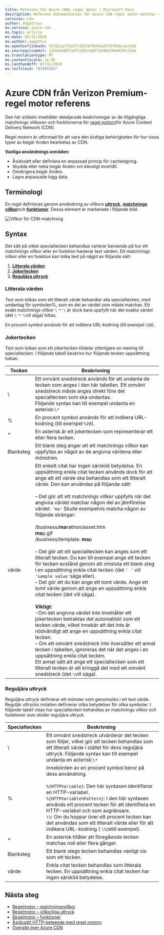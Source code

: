 ```yaml
---
title: Referens för Azure CDNs regel motor | Microsoft Docs
description: Referens dokumentation för Azure CDN regel motor matchar villkor och funktioner.
services: cdn
author: mdgattuso
ms.service: azure-cdn
ms.topic: article
ms.date: 05/31/2019
ms.author: magattus
ms.openlocfilehash: 5fc611af75a7f733576f9343a4375fb56cacc030
ms.sourcegitcommit: 13d5eb9657adf1c69cc8df12486470e66361224e
ms.translationtype: MT
ms.contentlocale: sv-SE
ms.lasthandoff: 07/31/2019
ms.locfileid: "67593153"
---
```

# <a name="azure-cdn-from-verizon-premium-rules-engine-reference"></a>Azure CDN från Verizon Premium-regel motor referens

Den här artikeln innehåller detaljerade beskrivningar av de tillgängliga matchnings villkoren och funktionerna för [regel motorn](cdn-verizon-premium-rules-engine.md)för Azure Content Delivery Network (CDN).

Regel motorn är utformad för att vara den slutliga behörigheten för hur vissa typer av begär Anden bearbetas av CDN.

**Vanliga användnings områden**:

- Åsidosätt eller definiera en anpassad princip för cachelagring.
- Skydda eller neka begär Anden om känsligt innehåll.
- Omdirigera begär Anden.
- Lagra anpassade logg data.

## <a name="terminology"></a>Terminologi

En regel definieras genom användning av villkors [**uttryck**](cdn-verizon-premium-rules-engine-reference-conditional-expressions.md), [**matchnings villkor**](cdn-verizon-premium-rules-engine-reference-match-conditions.md)och [**funktioner**](cdn-verizon-premium-rules-engine-reference-features.md). Dessa element är markerade i följande bild:

 ![Villkor för CDN-matchning](./media/cdn-rules-engine-reference/cdn-rules-engine-terminology.png)

## <a name="syntax"></a>Syntax

Det sätt på vilket specialtecken behandlas varierar beroende på hur ett matchnings villkor eller en funktion hanterar text värden. Ett matchnings villkor eller en funktion kan tolka text på något av följande sätt:

1. [**Litterala värden**](#literal-values)
2. [**Jokertecken**](#wildcard-values)
3. [**Reguljära uttryck**](#regular-expressions)

### <a name="literal-values"></a>Litterala värden

Text som tolkas som ett litteralt värde behandlar alla specialtecken, med undantag för symbolen%, som en del av värdet som måste matchas. Ett exakt matchnings villkor `\'*'\` är dock bara uppfyllt när det exakta värdet (det `\'*'\`vill säga) hittas.

En procent symbol används för att indikera URL-kodning (till exempel `%20`).

### <a name="wildcard-values"></a>Jokertecken

Text som tolkas som ett jokertecken tilldelar ytterligare en mening till specialtecken. I följande tabell beskrivs hur följande tecken uppsättning tolkas:

Tecken | Beskrivning
----------|------------
\ | Ett omvänt snedstreck används för att undanta de tecken som anges i den här tabellen. Ett omvänt snedstreck måste anges direkt före det specialtecken som ska undantas.<br/>Följande syntax kan till exempel undanta en asterisk:`\*`
% | En procent symbol används för att indikera URL-kodning (till exempel `%20`).
\* | En asterisk är ett jokertecken som representerar ett eller flera tecken.
Blanksteg | Ett blank steg anger att ett matchnings villkor kan uppfyllas av något av de angivna värdena eller mönstren.
värde | Ett enkelt citat har ingen särskild betydelse. En uppsättning enkla citat tecken används dock för att ange att ett värde ska behandlas som ett litteralt värde. Den kan användas på följande sätt:<br><br/>– Det gör att ett matchnings villkor uppfylls när det angivna värdet matchar någon del av jämförelse värdet.  `'ma'` Skulle exempelvis matcha någon av följande strängar: <br/><br/>/business/**ma**rathon/asset.htm<br/>**ma**p.gif<br/>/business/template. **ma**p<br /><br />– Det gör att ett specialtecken kan anges som ett litteralt tecken. Du kan till exempel ange ett tecken för tecken avstånd genom att omsluta ett blank steg i en uppsättning enkla citat tecken (det `' '` vill `'sample value'`säga eller).<br/>– Det gör att du kan ange ett tomt värde. Ange ett tomt värde genom att ange en uppsättning enkla citat tecken (det vill säga).<br /><br/>**Viktigt:**<br/>-Om det angivna värdet inte innehåller ett jokertecken betraktas det automatiskt som ett tecken värde, vilket innebär att det inte är nödvändigt att ange en uppsättning enkla citat tecken.<br/>– Om ett omvänt snedstreck inte översätter ett annat tecken i tabellen, ignoreras det när det anges i en uppsättning enkla citat tecken.<br/>Ett annat sätt att ange ett specialtecken som ett litteralt tecken är att kringgå det med ett omvänt snedstreck (det `\`vill säga).

### <a name="regular-expressions"></a>Reguljära uttryck

Reguljära uttryck definierar ett mönster som genomsöks i ett text värde. Reguljär uttrycks notation definierar olika betydelser för olika symboler. I följande tabell visas hur specialtecken behandlas av matchnings villkor och funktioner som stöder reguljära uttryck.

Specialtecken | Beskrivning
------------------|------------
\ | Ett omvänt snedstreck utvärderar det tecken som följer, vilket gör att tecken behandlas som ett litteralt värde i stället för dess reguljära uttryck. Följande syntax kan till exempel undanta en asterisk:`\*`
% | Innebörden av en procent symbol beror på dess användning.<br/><br/> `%{HTTPVariable}`: Den här syntaxen identifierar en HTTP-variabel.<br/>`%{HTTPVariable%Pattern}`: I den här syntaxen används ett procent tecken för att identifiera en HTTP-variabel och som avgränsare.<br />`\%`: Om du hoppar över ett procent tecken kan det användas som ett litteralt värde eller för att indikera URL-kodning ( `\%20`till exempel).
\* | En asterisk tillåter att föregående tecken matchas noll eller flera gånger.
Blanksteg | Ett blank stegs tecken behandlas vanligt vis som ett tecken.
värde | Enkla citat tecken behandlas som litterala tecken. En uppsättning enkla citat tecken har ingen särskild betydelse.

## <a name="next-steps"></a>Nästa steg

- [Regelmotor – matchningsvillkor](cdn-verizon-premium-rules-engine-reference-match-conditions.md)
- [Regelmotor – villkorliga uttryck](cdn-verizon-premium-rules-engine-reference-conditional-expressions.md)
- [Regelmotor – funktioner](cdn-verizon-premium-rules-engine-reference-features.md)
- [Åsidosätt HTTP-beteende med regel motorn](cdn-verizon-premium-rules-engine.md)
- [Översikt över Azure CDN](cdn-overview.md)